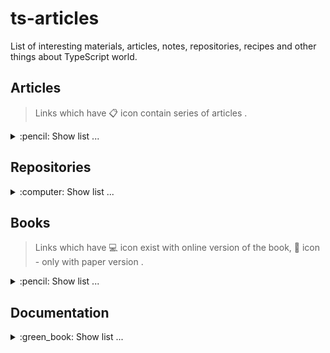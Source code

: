 # ts-articles
List of interesting materials, articles, notes, repositories, recipes and other things about TypeScript world.

## Articles
> Links which have :clipboard: icon contain series of articles .
<details>
  <summary>:pencil: Show list ... </summary>
  
  * [Simple TypeScript Tricks to Scale Your Applications Infinitely](https://habr.com/en/company/tinkoff/blog/521262/) **[RU]**.
  * [TypeScript. Power of Never](https://habr.com/en/post/471026/) **[RU]**.
  * [The TypeScript Evolution series](https://mariusschulz.com/blog/series/typescript-evolution) :clipboard: **[EN]**.
  * [Functional Programming in TypeScript: Higher-Order Gender Polymorphism](https://habr.com/ru/post/526024/) **[RU]**.
</details>

## Repositories
<details>
  <summary>:computer: Show list ... </summary>
  
  * [utility-types](https://github.com/piotrwitek/utility-types) - Collection of utility types, complementing TypeScript built-in mapped types and aliases (think "lodash" for static types) **[>2.4k :star:]**.
  * [ts-toolbelt](https://github.com/millsp/ts-toolbelt) - Higher Type Safety for TypeScript. A collection of useful types **[>1.7k :star:]**.
</details>

## Books
> Links which have :computer: icon exist with online version of the book, :book: icon - only with paper version .
<details>
  <summary>:pencil: Show list ... </summary>
  
  * [TypeScript Deep Dive](https://basarat.gitbook.io/typescript/) :computer:.
</details>

## Documentation
<details>
  <summary>:green_book: Show list ... </summary>
  
  * [Official TypeScript Handbook](https://www.typescriptlang.org/docs/handbook/intro.html) **[EN]**.
</details>


